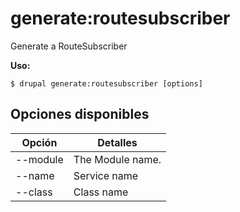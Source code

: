 # generate:routesubscriber
Generate a RouteSubscriber

**Uso:**
```
$ drupal generate:routesubscriber [options]
```

## Opciones disponibles
Opción | Detalles
-------|-------------
--module | The Module name.
--name | Service name
--class | Class name

